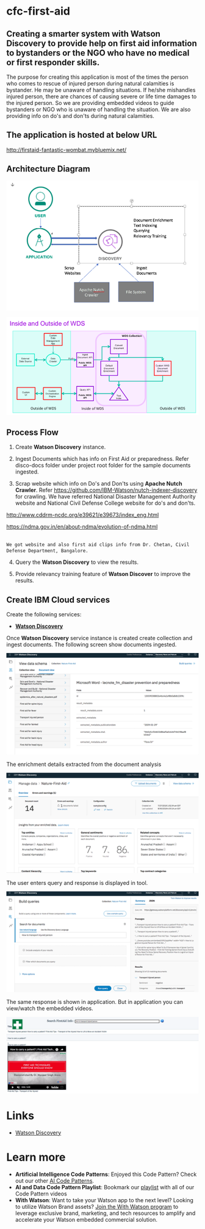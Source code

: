# cfc-first-aid

## Creating a smarter system with **Watson Discovery** to provide help on first aid information to bystanders or the NGO who have no medical or first responder skills.

The purpose for creating this application is most of the times the person who comes to rescue of injured person during natural calamities is bystander. He may be unaware of handling situations. If he/she mishandles injured person, there are chances of causing severe or life time damages to the injured person. So we are providing embedded videos to guide bystanders or NGO who is unaware of handling the situation. We are also providing info on do's and don'ts during natural calamities.

## The application is hosted at below URL

http://firstaid-fantastic-wombat.mybluemix.net/

## Architecture Diagram

![](doc/images/architecture_first_aid_info.png)

![](doc/images/inside_outside_of_WDS.png)

## Process Flow

1. Create **Watson Discovery** instance.

2. Ingest Documents which has info on First Aid or preparedness. Refer disco-docs folder under project root folder for the sample documents ingested.

3. Scrap website which info on Do's and Don'ts using **Apache Nutch Crawler**. Refer https://github.com/IBM-Watson/nutch-indexer-discovery for crawling. We have referred National Disaster Management Authority website and National Civil Defense College website for do's and don'ts.

http://www.cddrm-ncdc.org/e39621/e39673/index_eng.html

https://ndma.gov.in/en/about-ndma/evolution-of-ndma.html

```

We got website and also first aid clips info from Dr. Chetan, Civil Defense Department, Bangalore.

```

4. Query the **Watson Discovery** to view the results.

5. Provide relevancy training feature of **Watson Discover** to improve the results.

## Create IBM Cloud services

Create the following services:

* [**Watson Discovery**](https://console.bluemix.net/catalog/services/discovery)

Once **Watson Discovery** service instance is created create collection and ingest documents. The following screen show documents ingested.

![](doc/images/tool-document-view.png)

The enrichment details extracted from the document analysis

![](doc/images/tool-documents-enrichments.png)

The user enters query and response is displayed in tool.

![](doc/images/tool-first-aid-how-to-carry-patient.png)

The same response is shown in application. But in application you can view/watch the embedded videos.

![](doc/images/app-first-aid-how-to-carry-patient.png)


# Links
* [Watson Discovery](https://www.ibm.com/watson/services/discovery/)

# Learn more

* **Artificial Intelligence Code Patterns**: Enjoyed this Code Pattern? Check out our other [AI Code Patterns](https://developer.ibm.com/code/technologies/artificial-intelligence/).
* **AI and Data Code Pattern Playlist**: Bookmark our [playlist](https://www.youtube.com/playlist?list=PLzUbsvIyrNfknNewObx5N7uGZ5FKH0Fde) with all of our Code Pattern videos
* **With Watson**: Want to take your Watson app to the next level? Looking to utilize Watson Brand assets? [Join the With Watson program](https://www.ibm.com/watson/with-watson/) to leverage exclusive brand, marketing, and tech resources to amplify and accelerate your Watson embedded commercial solution.
